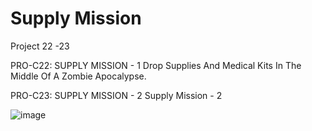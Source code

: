 # Supply Mission

Project 22 -23

PRO-C22: SUPPLY MISSION - 1
Drop Supplies And Medical Kits In The Middle Of A Zombie Apocalypse.

PRO-C23: SUPPLY MISSION - 2
Supply Mission - 2

![image](https://user-images.githubusercontent.com/72172315/122845137-04797a80-d2d1-11eb-9066-fc945e2a02c7.png)
